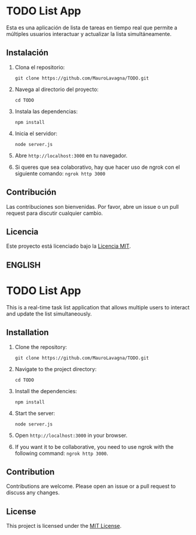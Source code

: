 # TODO List App

Esta es una aplicación de lista de tareas en tiempo real que permite a múltiples usuarios interactuar y actualizar la lista simultáneamente.

## Instalación

1. Clona el repositorio:
    ```
    git clone https://github.com/MauroLavagna/TODO.git
    ```

2. Navega al directorio del proyecto:
    ```
    cd TODO
    ```

3. Instala las dependencias:
    ```
    npm install
    ```

4. Inicia el servidor:
    ```
    node server.js
    ```

5. Abre `http://localhost:3000` en tu navegador.

6. Si queres que sea colaborativo, hay que hacer uso de ngrok con el siguiente comando: `ngrok http 3000`

## Contribución

Las contribuciones son bienvenidas. Por favor, abre un issue o un pull request para discutir cualquier cambio.

## Licencia

Este proyecto está licenciado bajo la [Licencia MIT](LICENSE).


## ENGLISH 

# TODO List App

This is a real-time task list application that allows multiple users to interact and update the list simultaneously.

## Installation

1. Clone the repository:
    ```
    git clone https://github.com/MauroLavagna/TODO.git
    ```

2. Navigate to the project directory:
    ```
    cd TODO
    ```

3. Install the dependencies:
    ```
    npm install
    ```

4. Start the server:
    ```
    node server.js
    ```

5. Open `http://localhost:3000` in your browser. 

6. If you want it to be collaborative, you need to use ngrok with the following command: `ngrok http 3000`.

## Contribution

Contributions are welcome. Please open an issue or a pull request to discuss any changes.

## License

This project is licensed under the [MIT License](LICENSE).
